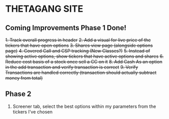 # THETAGANG SITE
## Coming Improvements Phase 1 Done!
~~1. Track overall progress in header~~
~~2. Add a visual for live price of the tickers that have open options~~
~~3. Shares view page (alongside options page)~~
~~4. Covered Call and CSP tracking (New Classes?)~~
~~5. Instead of showing active options, show tickers that have active options and shares~~
~~6. Reduce cost basis of a stock once sell a CC on it~~
~~8. Add Cash As an option in the add transaction and verify transaction is correct~~
~~9. Verify Transactions are handled correctly (transaction should actually subtract money from total)~~

## Phase 2
1. Screener tab, select the best options within my parameters from the tickers I've chosen